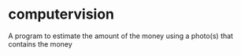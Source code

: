 # computervision
A program to estimate the amount of the money using a photo(s) that contains the money
